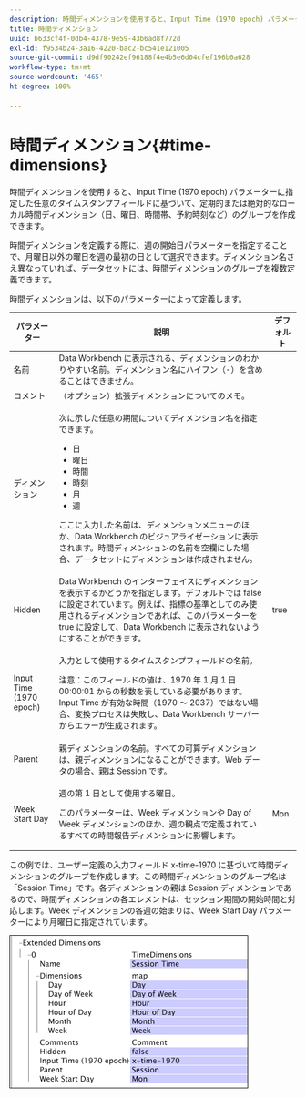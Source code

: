 ```yaml
---
description: 時間ディメンションを使用すると、Input Time (1970 epoch) パラメーターに指定した任意のタイムスタンプフィールドに基づいて、定期的または絶対的なローカル時間ディメンション（日、曜日、時間帯、予約時刻など）のグループを作成できます。
title: 時間ディメンション
uuid: b633cf4f-0db4-4378-9e59-43b6ad8f772d
exl-id: f9534b24-3a16-4220-bac2-bc541e121005
source-git-commit: d9df90242ef96188f4e4b5e6d04cfef196b0a628
workflow-type: tm+mt
source-wordcount: '465'
ht-degree: 100%

---
```


# 時間ディメンション{#time-dimensions}

時間ディメンションを使用すると、Input Time (1970 epoch) パラメーターに指定した任意のタイムスタンプフィールドに基づいて、定期的または絶対的なローカル時間ディメンション（日、曜日、時間帯、予約時刻など）のグループを作成できます。

時間ディメンションを定義する際に、週の開始日パラメーターを指定することで、月曜日以外の曜日を週の最初の日として選択できます。ディメンション名さえ異なっていれば、データセットには、時間ディメンションのグループを複数定義できます。

時間ディメンションは、以下のパラメーターによって定義します。

<table id="table_9734F6CD7ABA4661A2F9A5FB948A7282"> 
 <thead> 
  <tr> 
   <th colname="col1" class="entry"> パラメーター </th> 
   <th colname="col2" class="entry"> 説明 </th> 
   <th colname="col3" class="entry"> デフォルト </th> 
  </tr> 
 </thead>
 <tbody> 
  <tr> 
   <td colname="col1"> 名前 </td> 
   <td colname="col2"> Data Workbench に表示される、ディメンションのわかりやすい名前。ディメンション名にハイフン（-）を含めることはできません。 </td> 
   <td colname="col3"> </td> 
  </tr> 
  <tr> 
   <td colname="col1"> コメント </td> 
   <td colname="col2"> （オプション）拡張ディメンションについてのメモ。 </td> 
   <td colname="col3"> </td> 
  </tr> 
  <tr> 
   <td colname="col1"> ディメンション </td> 
   <td colname="col2"> <p>次に示した任意の期間についてディメンション名を指定できます。 </p> <p> 
     <ul id="ul_EB0837DD66BE4004A615A6029EEF4CD5"> 
      <li id="li_2E46E6DB004E443C8CC831DCEE743D60"> 日 </li> 
      <li id="li_F59A27779EBE4E2A84E0972EE8BCDFA7"> 曜日 </li> 
      <li id="li_7D74CD547ED1449091EF7B2E0E8C46DE"> 時間 </li> 
      <li id="li_706AF9D385CB44C098DEBACA3BA2CD4B"> 時刻 </li> 
      <li id="li_76FBF69B25954885A0192D308A155E41"> 月 </li> 
      <li id="li_3C16955BE5C54291A25E25CD31259661"> 週 </li> 
     </ul> </p> <p> ここに入力した名前は、ディメンションメニューのほか、Data Workbench のビジュアライゼーションに表示されます。時間ディメンションの名前を空欄にした場合、データセットにディメンションは作成されません。 </p> </td> 
   <td colname="col3"> </td> 
  </tr> 
  <tr> 
   <td colname="col1"> Hidden </td> 
   <td colname="col2"> Data Workbench のインターフェイスにディメンションを表示するかどうかを指定します。デフォルトでは false に設定されています。例えば、指標の基準としてのみ使用されるディメンションであれば、このパラメーターを true に設定して、Data Workbench に表示されないようにすることができます。 </td> 
   <td colname="col3"> true </td> 
  </tr> 
  <tr> 
   <td colname="col1"> Input Time (1970 epoch) </td> 
   <td colname="col2"> <p>入力として使用するタイムスタンプフィールドの名前。 </p> <p> <p>注意：このフィールドの値は、1970 年 1 月 1 日 00:00:01 からの秒数を表している必要があります。Input Time が有効な時間（1970 ～ 2037）ではない場合、変換プロセスは失敗し、Data Workbench サーバーからエラーが生成されます。 </p> </p> </td> 
   <td colname="col3"> </td> 
  </tr> 
  <tr> 
   <td colname="col1"> Parent </td> 
   <td colname="col2"> 親ディメンションの名前。すべての可算ディメンションは、親ディメンションになることができます。Web データの場合、親は Session です。 </td> 
   <td colname="col3"> </td> 
  </tr> 
  <tr> 
   <td colname="col1"> Week Start Day </td> 
   <td colname="col2"> <p>週の第 1 日として使用する曜日。 </p> <p> このパラメーターは、Week ディメンションや Day of Week ディメンションのほか、週の観点で定義されているすべての時間報告ディメンションに影響します。 </p> </td> 
   <td colname="col3"> Mon </td> 
  </tr> 
 </tbody> 
</table>

この例では、ユーザー定義の入力フィールド x-time-1970 に基づいて時間ディメンションのグループを作成します。この時間ディメンションのグループ名は「Session Time」です。各ディメンションの親は Session ディメンションであるので、時間ディメンションの各エレメントは、セッション期間の開始時間と対応します。Week ディメンションの各週の始まりは、Week Start Day パラメーターにより月曜日に指定されています。

![](assets/cfg_Transformation_Dim_TimeDim.png)
